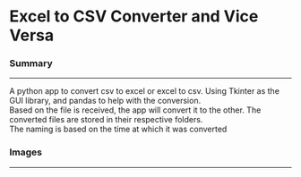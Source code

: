 # Excel to CSV Converter and Vice Versa

### Summary
<hr>
A python app to convert csv to excel or excel to csv. Using Tkinter as the GUI library, and pandas to help with the conversion.<br>
Based on the file is received, the app will convert it to the other. The converted files are stored in their respective folders.<br>
The naming is based on the time at which it was converted 

### Images
<hr>
